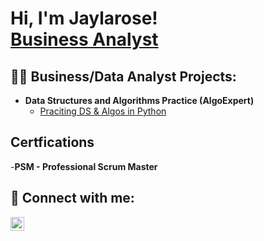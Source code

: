 <h1>Hi, I'm Jaylarose! <br/><a href="https://www.linkedin.com/in/jaylarose-pittman/">Business Analyst</a></h1>

<h2>👨‍💻 Business/Data Analyst Projects:</h2>

- <b>Data Structures and Algorithms Practice (AlgoExpert)</b>
  - [Praciting DS & Algos in Python](https://github.com/joshmadakor1/Algorithms-Practice)


<h2>Certfications</h2>

-<b>PSM - Professional Scrum Master


<h2> 🤳 Connect with me:</h2>

[<img align="left" alt="Jaylarose Pittman | LinkedIn" width="22px" src="https://cdn.jsdelivr.net/npm/simple-icons@v3/icons/linkedin.svg" />][linkedin]

[linkedin]: https://www.linkedin.com/in/jaylarose-pittman

<!--
**jaylarosep/jaylarosep** is a ✨ _special_ ✨ repository because its `README.md` (this file) appears on your GitHub profile.

Here are some ideas to get you started:

- 🔭 I’m currently working on ...
- 🌱 I’m currently learning ...
- 👯 I’m looking to collaborate on ...
- 🤔 I’m looking for help with ...
- 💬 Ask me about ...
- 📫 How to reach me: ...
- 😄 Pronouns: ...
- ⚡ Fun fact: ...
-->
